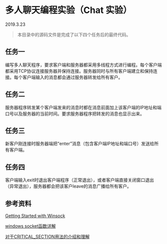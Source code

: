 # 多人聊天编程实验（Chat 实验）

2019.3.23

> 本目录中的源码文件是完成了以下四个任务后的最终代码。



## 任务一

编写多人聊天程序，要求客户端和服务器都采用多线程方式进行编程。每个客户端都采用TCP协议连接服务器并保持连接。服务器同时与所有客户端建立和保持连接。每个客户端输入的消息都会通过服务器转发给所有客户。



## 任务二

服务器程序转发某个客户端发来的消息时都在消息前面加上该客户端的IP地址和端口号以及服务器的当前时间。要求服务器程序把转发的消息也显示出来。



## 任务三

新客户刚连接时服务器端把“enter”消息（包含客户端IP地址和端口号）发送给所有客户端。



## 任务四

客户端输入exit时退出客户端程序（正常退出），或者客户端直接关闭窗口退出（异常退出），服务器都会把该客户leave的消息广播给所有客户。



## 参考资料

[Getting Started with Winsock](https://docs.microsoft.com/en-us/windows/desktop/winsock/getting-started-with-winsock)

[windows socket函数详解](https://www.cnblogs.com/hgwang/p/6074038.html)

[对于CRITICAL_SECTION用法的介绍和理解](https://blog.csdn.net/shaoyiju/article/details/54882267)